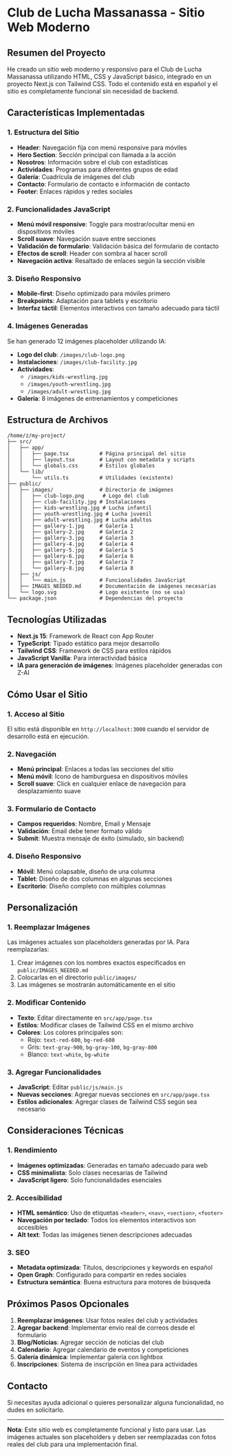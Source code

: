 # Club de Lucha Massanassa - Sitio Web Moderno

## Resumen del Proyecto

He creado un sitio web moderno y responsivo para el Club de Lucha Massanassa utilizando HTML, CSS y JavaScript básico, integrado en un proyecto Next.js con Tailwind CSS. Todo el contenido está en español y el sitio es completamente funcional sin necesidad de backend.

## Características Implementadas

### 1. Estructura del Sitio
- **Header**: Navegación fija con menú responsive para móviles
- **Hero Section**: Sección principal con llamada a la acción
- **Nosotros**: Información sobre el club con estadísticas
- **Actividades**: Programas para diferentes grupos de edad
- **Galería**: Cuadrícula de imágenes del club
- **Contacto**: Formulario de contacto e información de contacto
- **Footer**: Enlaces rápidos y redes sociales

### 2. Funcionalidades JavaScript
- **Menú móvil responsive**: Toggle para mostrar/ocultar menú en dispositivos móviles
- **Scroll suave**: Navegación suave entre secciones
- **Validación de formulario**: Validación básica del formulario de contacto
- **Efectos de scroll**: Header con sombra al hacer scroll
- **Navegación activa**: Resaltado de enlaces según la sección visible

### 3. Diseño Responsivo
- **Mobile-first**: Diseño optimizado para móviles primero
- **Breakpoints**: Adaptación para tablets y escritorio
- **Interfaz táctil**: Elementos interactivos con tamaño adecuado para táctil

### 4. Imágenes Generadas
Se han generado 12 imágenes placeholder utilizando IA:
- **Logo del club**: `/images/club-logo.png`
- **Instalaciones**: `/images/club-facility.jpg`
- **Actividades**: 
  - `/images/kids-wrestling.jpg`
  - `/images/youth-wrestling.jpg`
  - `/images/adult-wrestling.jpg`
- **Galería**: 8 imágenes de entrenamientos y competiciones

## Estructura de Archivos

```
/home/z/my-project/
├── src/
│   ├── app/
│   │   ├── page.tsx          # Página principal del sitio
│   │   ├── layout.tsx        # Layout con metadata y scripts
│   │   └── globals.css       # Estilos globales
│   └── lib/
│       └── utils.ts          # Utilidades (existente)
├── public/
│   ├── images/               # Directorio de imágenes
│   │   ├── club-logo.png      # Logo del club
│   │   ├── club-facility.jpg # Instalaciones
│   │   ├── kids-wrestling.jpg # Lucha infantil
│   │   ├── youth-wrestling.jpg # Lucha juvenil
│   │   ├── adult-wrestling.jpg # Lucha adultos
│   │   ├── gallery-1.jpg     # Galería 1
│   │   ├── gallery-2.jpg     # Galería 2
│   │   ├── gallery-3.jpg     # Galería 3
│   │   ├── gallery-4.jpg     # Galería 4
│   │   ├── gallery-5.jpg     # Galería 5
│   │   ├── gallery-6.jpg     # Galería 6
│   │   ├── gallery-7.jpg     # Galería 7
│   │   └── gallery-8.jpg     # Galería 8
│   ├── js/
│   │   └── main.js           # Funcionalidades JavaScript
│   ├── IMAGES_NEEDED.md      # Documentación de imágenes necesarias
│   └── logo.svg              # Logo existente (no se usa)
└── package.json              # Dependencias del proyecto
```

## Tecnologías Utilizadas

- **Next.js 15**: Framework de React con App Router
- **TypeScript**: Tipado estático para mejor desarrollo
- **Tailwind CSS**: Framework de CSS para estilos rápidos
- **JavaScript Vanilla**: Para interactividad básica
- **IA para generación de imágenes**: Imágenes placeholder generadas con Z-AI

## Cómo Usar el Sitio

### 1. Acceso al Sitio
El sitio está disponible en `http://localhost:3000` cuando el servidor de desarrollo está en ejecución.

### 2. Navegación
- **Menú principal**: Enlaces a todas las secciones del sitio
- **Menú móvil**: Icono de hamburguesa en dispositivos móviles
- **Scroll suave**: Click en cualquier enlace de navegación para desplazamiento suave

### 3. Formulario de Contacto
- **Campos requeridos**: Nombre, Email y Mensaje
- **Validación**: Email debe tener formato válido
- **Submit**: Muestra mensaje de éxito (simulado, sin backend)

### 4. Diseño Responsivo
- **Móvil**: Menú colapsable, diseño de una columna
- **Tablet**: Diseño de dos columnas en algunas secciones
- **Escritorio**: Diseño completo con múltiples columnas

## Personalización

### 1. Reemplazar Imágenes
Las imágenes actuales son placeholders generadas por IA. Para reemplazarlas:

1. Crear imágenes con los nombres exactos especificados en `public/IMAGES_NEEDED.md`
2. Colocarlas en el directorio `public/images/`
3. Las imágenes se mostrarán automáticamente en el sitio

### 2. Modificar Contenido
- **Texto**: Editar directamente en `src/app/page.tsx`
- **Estilos**: Modificar clases de Tailwind CSS en el mismo archivo
- **Colores**: Los colores principales son:
  - Rojo: `text-red-600`, `bg-red-600`
  - Gris: `text-gray-900`, `bg-gray-100`, `bg-gray-800`
  - Blanco: `text-white`, `bg-white`

### 3. Agregar Funcionalidades
- **JavaScript**: Editar `public/js/main.js`
- **Nuevas secciones**: Agregar nuevas secciones en `src/app/page.tsx`
- **Estilos adicionales**: Agregar clases de Tailwind CSS según sea necesario

## Consideraciones Técnicas

### 1. Rendimiento
- **Imágenes optimizadas**: Generadas en tamaño adecuado para web
- **CSS minimalista**: Solo clases necesarias de Tailwind
- **JavaScript ligero**: Solo funcionalidades esenciales

### 2. Accesibilidad
- **HTML semántico**: Uso de etiquetas `<header>`, `<nav>`, `<section>`, `<footer>`
- **Navegación por teclado**: Todos los elementos interactivos son accesibles
- **Alt text**: Todas las imágenes tienen descripciones adecuadas

### 3. SEO
- **Metadata optimizada**: Títulos, descripciones y keywords en español
- **Open Graph**: Configurado para compartir en redes sociales
- **Estructura semántica**: Buena estructura para motores de búsqueda

## Próximos Pasos Opcionales

1. **Reemplazar imágenes**: Usar fotos reales del club y actividades
2. **Agregar backend**: Implementar envío real de correos desde el formulario
3. **Blog/Noticias**: Agregar sección de noticias del club
4. **Calendario**: Agregar calendario de eventos y competiciones
5. **Galería dinámica**: Implementar galería con lightbox
6. **Inscripciones**: Sistema de inscripción en línea para actividades

## Contacto

Si necesitas ayuda adicional o quieres personalizar alguna funcionalidad, no dudes en solicitarlo.

---

**Nota**: Este sitio web es completamente funcional y listo para usar. Las imágenes actuales son placeholders y deben ser reemplazadas con fotos reales del club para una implementación final.